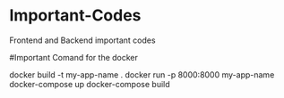 # Important-Codes
Frontend and Backend important codes

#Important Comand for the docker
  
  docker build -t my-app-name .
  docker run -p 8000:8000 my-app-name
  docker-compose up
  docker-compose build
